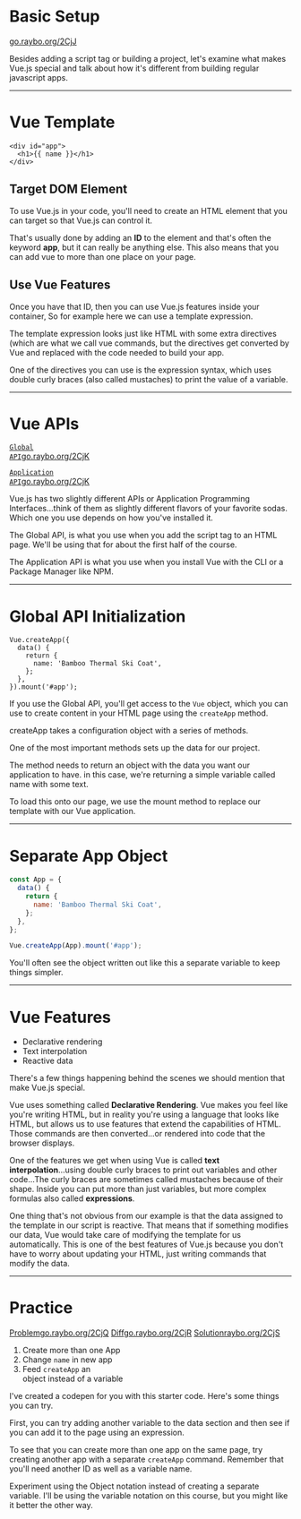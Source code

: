 <!-- .slide: data-state="layout-title" class="bg-dark"-->

# Basic Setup

<div class="slide-link"><a href="https://go.raybo.org/2CjJ"><i class="fab fa-slideshare"></i> go.raybo.org/2CjJ</a></div>

> >

Besides adding a script tag or building a project, let's examine what makes Vue.js special and talk about how it's different from building regular javascript apps.

---

# Vue Template

```html[1|2]
<div id="app">
  <h1>{{ name }}</h1>
</div>
```

> >

## Target DOM Element

To use Vue.js in your code, you'll need to create an HTML element that you can target so that Vue.js can control it.

That's usually done by adding an **ID** to the element and that's often the keyword **app**, but it can really be anything else. This also means that you can add vue to more than one place on your page.

## Use Vue Features

Once you have that ID, then you can use Vue.js features inside your container, So for example here we can use a template expression.

The template expression looks just like HTML with some extra directives (which are what we call vue commands, but the directives get converted by Vue and replaced with the code needed to build your app.

One of the directives you can use is the expression syntax, which uses double curly braces (also called mustaches) to print the value of a variable.

---

# Vue APIs

<a class="tip" href="https://go.raybo.org/2CjL" target="_blank"><code class="code-primary ">Global API</code><span>go.raybo.org/2CjK</span></a>

<a class="tip" href="https://go.raybo.org/2CjN" target="_blank"><code class="code-royal mt-3">Application API</code><span>go.raybo.org/2CjK</span></a>


> >

Vue.js has two slightly different APIs or Application Programming Interfaces...think of them as slightly different flavors of your favorite sodas. Which one you use depends on how you've installed it.

The Global API, is what you use when you add the script tag to an HTML page. We'll be using that for about the first half of the course.

The Application API is what you use when you install Vue with the CLI or a Package Manager like NPM.

---

# Global API Initialization

```js[1|2-6|4|7]
Vue.createApp({
  data() {
    return {
      name: 'Bamboo Thermal Ski Coat',
    };
  },
}).mount('#app');
```

> >

If you use the Global API, you'll get access to the `Vue` object, which you can use to create content in your HTML page using the `createApp` method.

createApp takes a configuration object with a series of methods.

One of the most important methods sets up the data for our project.

The method needs to return an object with the data you want our application to have. in this case, we're returning a simple variable called name with some text.

To load this onto our page, we use the mount method to replace our template with our Vue application.

---

<!-- .slide: data-state="no-fragment" -->

# Separate App Object

```js
const App = {
  data() {
    return {
      name: 'Bamboo Thermal Ski Coat',
    };
  },
};

Vue.createApp(App).mount('#app');
```

> >

You'll often see the object written out like this a separate variable to keep things simpler.

---

# Vue Features

- Declarative rendering
- Text interpolation
- Reactive data

> >

There's a few things happening behind the scenes we should mention that make Vue.js special.

Vue uses something called **Declarative Rendering**. Vue makes you feel like you're writing HTML, but in reality you're using a language that looks like HTML, but allows us to use features that extend the capabilities of HTML. Those commands are then converted...or rendered into code that the browser displays.

One of the features we get when using Vue is called **text interpolation**...using double curly braces to print out variables and other code...The curly braces are sometimes called mustaches because of their shape. Inside you can put more than just variables, but more complex formulas also called **expressions**. 

One thing that's not obvious from our example is that the data assigned to the template in our script is reactive. That means that if something modifies our data, Vue would take care of modifying the template for us automatically. This is one of the best features of Vue.js because you don't have to worry about updating your HTML, just writing commands that modify the data.

---

<!-- .slide: data-state="layout-title" class="bg-dark"-->

# Practice

<div class="btn-group mt-3" role="group" aria-label="Basic example">
  <a type="button" class="animate__animated animate__backInLeft tip btn btn-lg btn-exciting text-white" href="https://go.raybo.org/2CjQ" target="_blank">Problem<span>go.raybo.org/2CjQ</span></a>
  <a type="button" class="animate__animated animate__zoomInDown tip btn btn-lg btn-royal text-white" href="https://go.raybo.org/2CjR" target="_blank">Diff<span>go.raybo.org/2CjR</span></a>
  <a type="button" class="animate__animated animate__backInRight animate__slow tip btn btn-lg btn-primary text-white" href="https://go.raybo.org/2CjS" target="_blank">Solution<span>raybo.org/2CjS</span></a>
</div>

1. Create more than one App
1. Change `name` in new app
1. Feed `createApp` an <br> object instead of a variable

> >

I've created a codepen for you with this starter code. Here's some things you can try.

First, you can try adding another variable to the data section and then see if you can add it to the page using an expression.

To see that you can create more than one app on the same page, try creating another app with a separate `createApp` command. Remember that you'll need another ID as well as a variable name.

Experiment using the Object notation instead of creating a separate variable. I'll be using the variable notation on this course, but you might like it better the other way.
